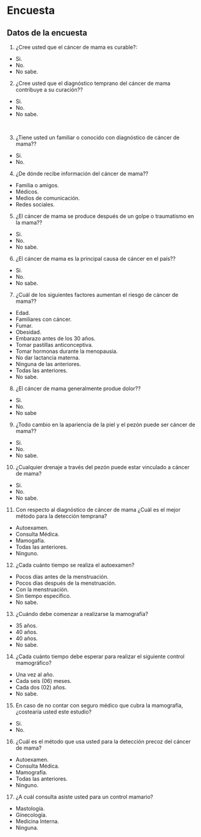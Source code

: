 # Encuesta

## Datos de la encuesta

1. ¿Cree usted que el cáncer de mama es curable?:

- Si.
- No.
- No sabe.

2.  ¿Cree usted que el diagnóstico temprano del cáncer de mama contribuye a su curación??

- Si.
- No.
- No sabe.

<br>

3.  ¿Tiene usted un familiar o conocido con diagnóstico de cáncer de mama??

- Si.
- No.

4.  ¿De dónde recibe información del cáncer de mama??

- Familia o amigos.
- Médicos.
- Medios de comunicación.
- Redes sociales.

5.  ¿El cáncer de mama se produce después de un golpe o traumatismo en la mama??

- Si.
- No.
- No sabe.

6.  ¿El cáncer de mama es la principal causa de cáncer en el país??

- Si.
- No.
- No sabe.

7.  ¿Cuál de los siguientes factores aumentan el riesgo de cáncer de mama??

- Edad.
- Familiares con cáncer.
- Fumar.
- Obesidad.
- Embarazo antes de los 30 años.
- Tomar pastillas anticonceptiva.
- Tomar hormonas durante la menopausia.
- No dar lactancia materna.
- Ninguna de las anteriores.
- Todas las anteriores.
- No sabe.

8.  ¿El cáncer de mama generalmente produe dolor??

- Si.
- No.
- No sabe

9.  ¿Todo cambio en la apariencia de la piel y el pezón puede ser cáncer de mama??

- Si.
- No.
- No sabe.

10. ¿Cualquier drenaje a través del pezón puede estar vinculado a cáncer de mama?

- Si.
- No.
- No sabe.

11. Con respecto al diagnóstico de cáncer de mama ¿Cuál es el mejor método para la detección temprana?

- Autoexamen.
- Consulta Médica.
- Mamogafía.
- Todas las anteriores.
- Ninguno.

12. ¿Cada cuánto tiempo se realiza el autoexamen?

- Pocos días antes de la menstruación.
- Pocos días después de la menstruación.
- Con la menstruación.
- Sin tiempo específico.
- No sabe.

13. ¿Cuándo debe comenzar a realizarse la mamografía?

- 35 años.
- 40 años.
- 40 años.
- No sabe.

14. ¿Cada cuánto tiempo debe esperar para realizar el siguiente control mamográfico?

- Una vez al año.
- Cada seis (06) meses.
- Cada dos (02) años.
- No sabe.

15. En caso de no contar con seguro médico que cubra la mamografía, ¿costearía usted este estudio?

- Si.
- No.

16. ¿Cuál es el método que usa usted para la detección precoz del cáncer de mama?

- Autoexamen.
- Consulta Médica.
- Mamografía.
- Todas las anteriores.
- Ninguno.

17. ¿A cuál consulta asiste usted para un control mamario?

- Mastología.
- Ginecología.
- Medicina Interna.
- Ninguna.
